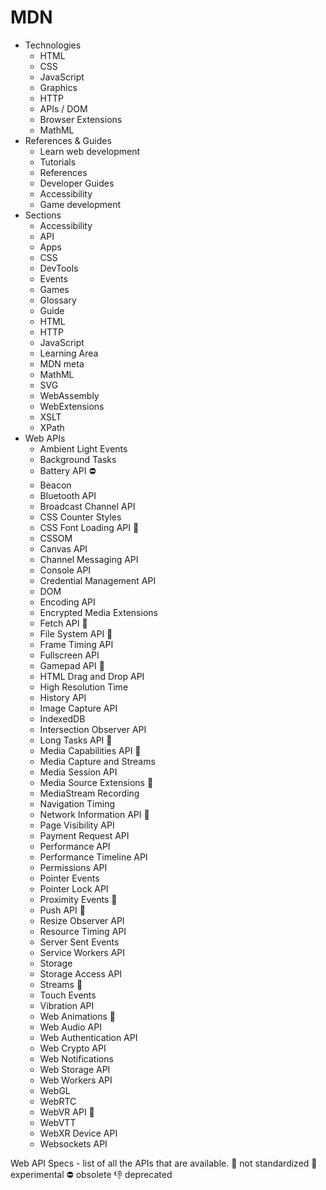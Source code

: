 # MDN

- Technologies
  - HTML
  - CSS
  - JavaScript
  - Graphics
  - HTTP
  - APIs / DOM
  - Browser Extensions
  - MathML
- References & Guides
  - Learn web development
  - Tutorials
  - References
  - Developer Guides
  - Accessibility
  - Game development
- Sections
  - Accessibility
  - API
  - Apps
  - CSS
  - DevTools
  - Events
  - Games
  - Glossary
  - Guide
  - HTML
  - HTTP
  - JavaScript
  - Learning Area
  - MDN meta
  - MathML
  - SVG
  - WebAssembly
  - WebExtensions
  - XSLT
  - XPath
- Web APIs
  - Ambient Light Events
  - Background Tasks
  - Battery API ⛔
  - Beacon
  - Bluetooth API
  - Broadcast Channel API
  - CSS Counter Styles
  - CSS Font Loading API 🧪
  + CSSOM
  - Canvas API
  - Channel Messaging API
  - Console API
  - Credential Management API
  + DOM
  - Encoding API
  - Encrypted Media Extensions
  + Fetch API 🧪
  - File System API 🔫
  - Frame Timing API
  - Fullscreen API
  - Gamepad API 🧪
  - HTML Drag and Drop API
  - High Resolution Time
  - History API
  - Image Capture API
  - IndexedDB
  - Intersection Observer API
  - Long Tasks API 🧪
  - Media Capabilities API 🧪
  - Media Capture and Streams
  - Media Session API
  - Media Source Extensions 🧪
  - MediaStream Recording
  - Navigation Timing
  - Network Information API 🧪
  - Page Visibility API
  - Payment Request API
  - Performance API
  - Performance Timeline API
  - Permissions API
  - Pointer Events
  - Pointer Lock API
  - Proximity Events 🧪
  - Push API 🧪
  - Resize Observer API
  - Resource Timing API
  - Server Sent Events
  - Service Workers API
  + Storage
  - Storage Access API
  - Streams 🧪
  - Touch Events
  - Vibration API
  - Web Animations 🧪
  - Web Audio API
  - Web Authentication API
  - Web Crypto API
  - Web Notifications
  - Web Storage API
  + Web Workers API
  - WebGL
  - WebRTC
  - WebVR API 🧪
  - WebVTT
  - WebXR Device API
  + Websockets API



Web API Specs - list of all the APIs that are available.
🔫 not standardized
🧪 experimental
⛔ obsolete
👎 deprecated
